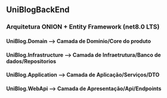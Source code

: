 ## UniBlogBackEnd

### Arquitetura ONION + Entity Framework (net8.0 LTS)

#### UniBlog.Domain --> Camada de Domínio/Core do produto
#### UniBlog.Infrastructure --> Camada de Infraetrutura/Banco de dados/Repositorios
#### UniBlog.Application --> Camada de Aplicação/Serviços/DTO
#### UniBlog.WebApi --> Camada de Apresentação/Api/Endpoints
